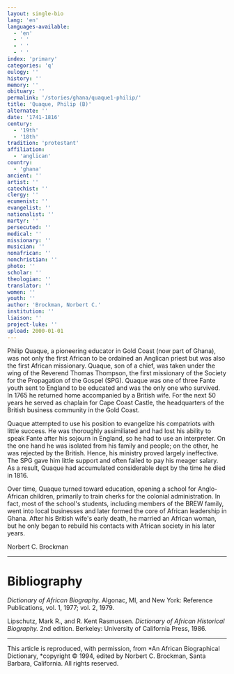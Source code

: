 ```yaml
---
layout: single-bio
lang: 'en'
languages-available:
  - 'en'
  - ' '
  - ' '
  - ' '
index: 'primary'
categories: 'q'
eulogy: ''
history: ''
memory: ''
obituary: ''
permalink: '/stories/ghana/quaque1-philip/'
title: 'Quaque, Philip (B)'
alternate: ''
date: '1741-1816'
century:
  - '19th'
  - '18th'
tradition: 'protestant'
affiliation:
  - 'anglican'
country:
  - 'ghana'
ancient: ''
artist: ''
catechist: ''
clergy: ''
ecumenist: ''
evangelist: ''
nationalist: ''
martyr: ''
persecuted: ''
medical: ''
missionary: ''
musician: ''
nonafrican: ''
nonchristian: ''
photo: ''
scholar: ''
theologian: ''
translator: ''
women: ''
youth: ''
author: 'Brockman, Norbert C.'
institution: ''
liaison: ''
project-luke: ''
upload: 2000-01-01
---
```



Philip Quaque, a pioneering educator in Gold Coast (now part of Ghana), was not only the first African to be ordained an Anglican priest but was also the first African missionary.  Quaque, son of a chief, was taken under the wing of the Reverend Thomas Thompson, the first missionary of the Society for the Propagation of the Gospel (SPG).  Quaque was one of three Fante youth sent to England to be educated and was the only one who survived.  In 1765 he returned home accompanied by a British wife.  For the next 50 years he served as chaplain for Cape Coast Castle, the headquarters of the British business community in the Gold Coast.

Quaque attempted to use his position to evangelize his compatriots with little success.  He was thoroughly assimiliated and had lost his ability to speak Fante after his sojourn in England, so he had to use an interpreter.  On the one hand he was isolated from his family and people; on the other, he was rejected by the British.  Hence, his ministry proved largely ineffective.  The SPG gave him little support and often failed to pay his meager salary.  As a result, Quaque had accumulated considerable dept by the time he died in 1816.

Over time, Quaque turned toward education, opening a school for Anglo-African children, primarily to train cherks for the colonial administration.  In fact, most of the school's students, including members of the BREW family, went into local businesses and later formed the core of African leadership in Ghana.  After his British wife's early death, he married an African woman, but he only began to rebuild his contacts with African society in his later years.

Norbert C. Brockman

---

# Bibliography

*Dictionary of African Biography.*  Algonac, MI, and New York: Reference Publications, vol. 1, 1977; vol. 2, 1979.

Lipschutz, Mark R., and R. Kent Rasmussen.  *Dictionary of African Historical Biography.*  2nd edition.  Berkeley: University of California Press, 1986.

---

This article is reproduced, with permission, from *An African Biographical Dictionary, *copyright &copy; 1994, edited by Norbert C. Brockman, Santa Barbara, California. All rights reserved.